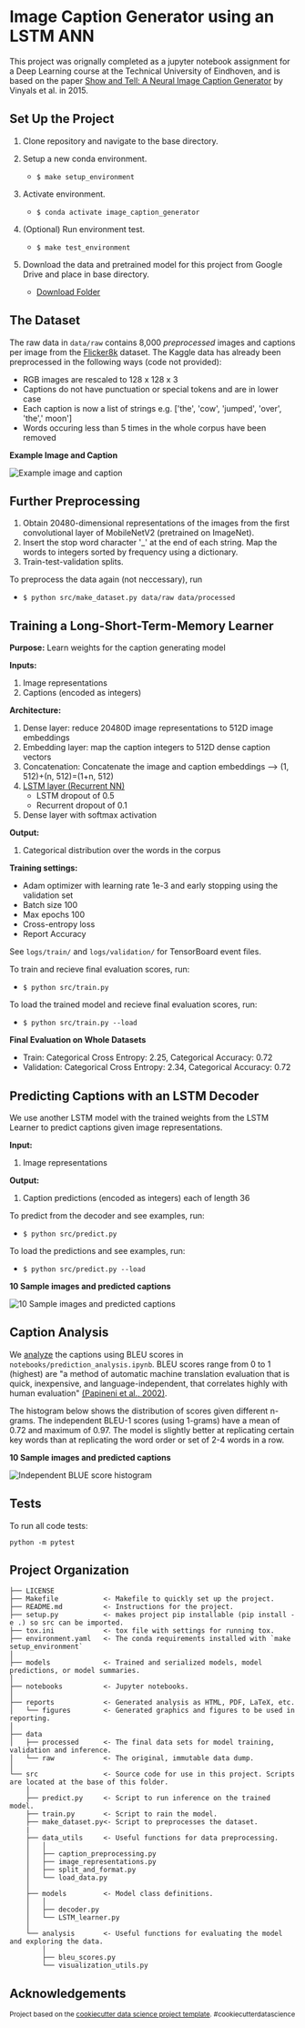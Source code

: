 Image Caption Generator using an LSTM ANN
==============================

This project was orignally completed as a jupyter notebook assignment for a Deep Learning course at the Technical University of Eindhoven, and is based on the paper [Show and Tell: A Neural Image Caption Generator](https://arxiv.org/abs/1411.4555) by Vinyals et al. in 2015.

Set Up the Project
------------
1. Clone repository and navigate to the base directory.

2. Setup a new conda environment.
    - ```$ make setup_environment```

3. Activate environment.
   - ```$ conda activate image_caption_generator```

4. (Optional) Run environment test.
    - ```$ make test_environment```

5. Download the data and pretrained model for this project from Google Drive and place in base directory.
    - [Download Folder](https://drive.google.com/drive/folders/1s2X-gJgibEo6AVff9HqgqJ_1EkIkFrua?usp=sharing)


The Dataset
------------
The raw data in ```data/raw``` contains 8,000 *preprocessed* images and captions per image from the [Flicker8k](https://www.kaggle.com/adityajn105/flickr8k/activity) dataset. The Kaggle data has already been preprocessed in the following ways (code not provided):
- RGB images are rescaled to 128 x 128 x 3
- Captions do not have punctuation or special tokens and are in lower case
- Each caption is now a list of strings e.g. ['the', 'cow', 'jumped', 'over', 'the',' moon']
- Words occuring less than 5 times in the whole corpus have been removed

**Example Image and Caption**

![Example image and caption](https://github.com/elizastarr/image_caption_generator/blob/master/reports/figures/example_train_image.png?raw=true)


Further Preprocessing
------------
1. Obtain 20480-dimensional representations of the images from the first convolutional layer of MobileNetV2 (pretrained on ImageNet).
2. Insert the stop word character '_' at the end of each string. Map the words to integers sorted by frequency using a dictionary.
3. Train-test-validation splits.

To preprocess the data again (not neccessary), run
- ```$ python src/make_dataset.py data/raw data/processed```

Training a Long-Short-Term-Memory Learner
------------
**Purpose:** Learn weights for the caption generating model

**Inputs:**
1. Image representations
2. Captions (encoded as integers)

**Architecture:**
1. Dense layer: reduce 20480D image representations to 512D image embeddings
2. Embedding layer: map the caption integers to 512D dense caption vectors
3. Concatenation: Concatenate the image and caption embeddings --> (1, 512)+(n, 512)=(1+n, 512)
4. [LSTM layer (Recurrent NN)](https://www.bioinf.jku.at/publications/older/2604.pdf)
   - LSTM dropout of 0.5
   - Recurrent dropout of 0.1
5. Dense layer with softmax activation

**Output:**
1. Categorical distribution over the words in the corpus

**Training settings:**
- Adam optimizer with learning rate 1e-3 and early stopping using the validation set
- Batch size 100
- Max epochs 100
- Cross-entropy loss
- Report Accuracy

See ```logs/train/``` and ```logs/validation/``` for TensorBoard event files.

To train and recieve final evaluation scores, run:
- ```$ python src/train.py```

To load the trained model and recieve final evaluation scores, run:
- ```$ python src/train.py --load```

**Final Evaluation on Whole Datasets**
- Train: Categorical Cross Entropy: 2.25, Categorical Accuracy: 0.72
- Validation: Categorical Cross Entropy: 2.34, Categorical Accuracy: 0.72

Predicting Captions with an LSTM Decoder
------------
We use another LSTM model with the trained weights from the LSTM Learner to predict captions given image representations.

**Input:**
1. Image representations

**Output:**
1. Caption predictions (encoded as integers) each of length 36

To predict from the decoder and see examples, run:
- ```$ python src/predict.py```

To load the predictions and see examples, run:
- ```$ python src/predict.py --load```

**10 Sample images and predicted captions**

![10 Sample images and predicted captions](https://github.com/elizastarr/image_caption_generator/blob/master/reports/figures/predictions.png?raw=true)


Caption Analysis
------------
We [analyze](https://github.com/elizastarr/image_caption_generator/blob/master/reports/prediction_analysis.pdf) the captions using BLEU scores in `notebooks/prediction_analysis.ipynb`. BLEU scores range from 0 to 1 (highest) are "a method of automatic machine translation evaluation that is quick, inexpensive, and language-independent, that correlates highly with human evaluation" [(Papineni et al., 2002)](https://aclanthology.org/P02-1040.pdf).

The histogram below shows the distribution of scores given different n-grams. The independent BLEU-1 scores (using 1-grams) have a mean of 0.72 and maximum of 0.97. The model is slightly better at replicating certain key words than at replicating the word order or set of 2-4 words in a row.

**10 Sample images and predicted captions**

![Independent BLUE score histogram](https://github.com/elizastarr/image_caption_generator/blob/master/reports/figures/independent_bleu.png?raw=true)

Tests
------------
To run all code tests:

```python -m pytest```

Project Organization
------------

    ├── LICENSE
    ├── Makefile           <- Makefile to quickly set up the project.
    ├── README.md          <- Instructions for the project.
    ├── setup.py           <- makes project pip installable (pip install -e .) so src can be imported.
    ├── tox.ini            <- tox file with settings for running tox.
    ├── environment.yaml   <- The conda requirements installed with `make setup_environment`
    │
    ├── models             <- Trained and serialized models, model predictions, or model summaries.
    │
    ├── notebooks          <- Jupyter notebooks.
    │
    ├── reports            <- Generated analysis as HTML, PDF, LaTeX, etc.
    │   └── figures        <- Generated graphics and figures to be used in reporting.
    │
    ├── data
    │   ├── processed      <- The final data sets for model training, validation and inference.
    │   └── raw            <- The original, immutable data dump.
    │
    └── src                <- Source code for use in this project. Scripts are located at the base of this folder.
        │
        ├── predict.py     <- Script to run inference on the trained model.
        ├── train.py       <- Script to rain the model.
        ├── make_dataset.py<- Script to preprocesses the dataset.
        |
        ├── data_utils     <- Useful functions for data preprocessing.
        │   │
        │   ├── caption_preprocessing.py
        │   ├── image_representations.py
        │   ├── split_and_format.py
        │   └── load_data.py
        │
        ├── models         <- Model class definitions.
        │   │
        │   ├── decoder.py
        │   └── LSTM_learner.py
        │
        └── analysis       <- Useful functions for evaluating the model and exploring the data.
            │
            ├── bleu_scores.py
            └── visualization_utils.py


Acknowledgements
------------
<p><small>Project based on the <a target="_blank" href="https://drivendata.github.io/cookiecutter-data-science/">cookiecutter data science project template</a>. #cookiecutterdatascience</small></p>
